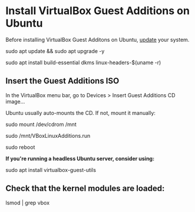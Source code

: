 # Install VirtualBox Guest Additions on Ubuntu

Before installing VirtualBox Guest Additons on Ubuntu, [update](/Linux/Ubuntu/Update.md) your system.






sudo apt update && sudo apt upgrade -y

sudo apt install build-essential dkms linux-headers-$(uname -r)

## Insert the Guest Additions ISO

In the VirtualBox menu bar, go to Devices > Insert Guest Additions CD image…

Ubuntu usually auto-mounts the CD. If not, mount it manually:

sudo mount /dev/cdrom /mnt

sudo /mnt/VBoxLinuxAdditions.run

sudo reboot

**If you're running a headless Ubuntu server, consider using:**

sudo apt install virtualbox-guest-utils

## Check that the kernel modules are loaded:

lsmod | grep vbox